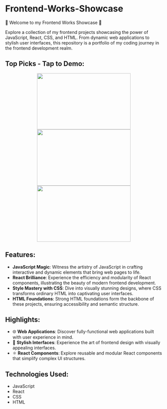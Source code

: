 # Frontend-Works-Showcase

🚀 Welcome to my Frontend Works Showcase 🚀

Explore a collection of my frontend projects showcasing the power of JavaScript, React, CSS, and HTML. From dynamic web applications to stylish user interfaces, this repository is a portfolio of my coding journey in the frontend development realm.


## Top Picks - Tap to Demo:
<div align="center">
<a target="_blank" href="https://nithishgitsrc.github.io/Frontend-Works-Showcase/glassy-login-snow-animation/">
<img src="https://github.com/NithishGitSrc/Frontend-Works-Showcase/assets/126682106/27b98f2c-d978-4e62-b61e-5cfba4253fcc.png"   height=180 width="300" />
</a>

<a target="_blank" href="https://nithishgitsrc.github.io/Frontend-Works-Showcase/SignUp-Page-LostNFoundU/SignUp.html">
<img src="https://github.com/NithishGitSrc/Frontend-Works-Showcase/assets/126682106/34191659-4282-402d-83b3-74225f6c0983.png"  height=180 width="300"/>
</a>


<a target="_blank" href="https://nithishgitsrc.github.io/Frontend-Works-Showcase/Fresh Fruits CSS & HTML5/index.html">
<img src="https://github.com/NithishGitSrc/Frontend-Works-Showcase/assets/126682106/92027a2a-8595-4f9e-8bdb-8af56128da47"  height=180 width="300"/>
</a>

</div>

 
## Features:

- **JavaScript Magic**: Witness the artistry of JavaScript in crafting interactive and dynamic elements that bring web pages to life.
- **React Brilliance**: Experience the efficiency and modularity of React components, illustrating the beauty of modern frontend development.
- **Style Mastery with CSS**: Dive into visually stunning designs, where CSS transforms ordinary HTML into captivating user interfaces.
- **HTML Foundations**: Strong HTML foundations form the backbone of these projects, ensuring accessibility and semantic structure.

## Highlights:

- 🌐 **Web Applications**: Discover fully-functional web applications built with user experience in mind.
- 🎨 **Stylish Interfaces**: Experience the art of frontend design with visually appealing interfaces.
- ⚛️ **React Components**: Explore reusable and modular React components that simplify complex UI structures.

## Technologies Used:

- JavaScript
- React
- CSS
- HTML
